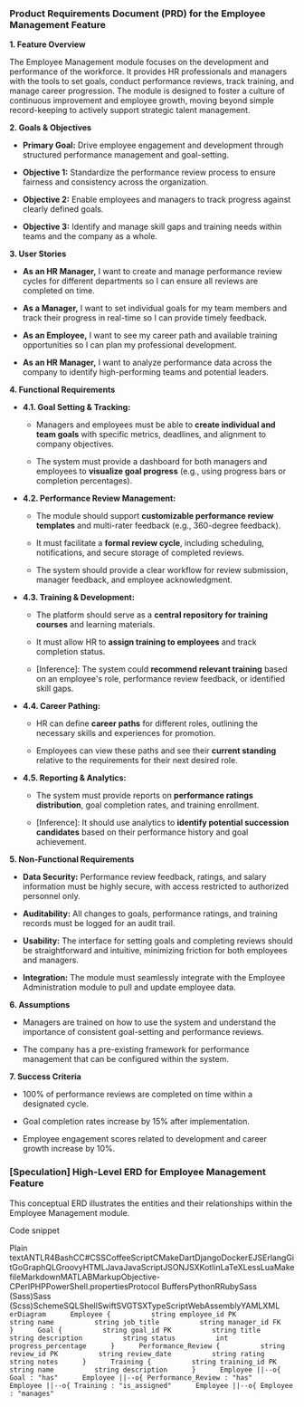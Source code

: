 ### Product Requirements Document (PRD) for the Employee Management Feature

**1\. Feature Overview**

The Employee Management module focuses on the development and performance of the workforce. It provides HR professionals and managers with the tools to set goals, conduct performance reviews, track training, and manage career progression. The module is designed to foster a culture of continuous improvement and employee growth, moving beyond simple record-keeping to actively support strategic talent management.

**2\. Goals & Objectives**

*   **Primary Goal:** Drive employee engagement and development through structured performance management and goal-setting.
    
*   **Objective 1:** Standardize the performance review process to ensure fairness and consistency across the organization.
    
*   **Objective 2:** Enable employees and managers to track progress against clearly defined goals.
    
*   **Objective 3:** Identify and manage skill gaps and training needs within teams and the company as a whole.
    

**3\. User Stories**

*   **As an HR Manager,** I want to create and manage performance review cycles for different departments so I can ensure all reviews are completed on time.
    
*   **As a Manager,** I want to set individual goals for my team members and track their progress in real-time so I can provide timely feedback.
    
*   **As an Employee,** I want to see my career path and available training opportunities so I can plan my professional development.
    
*   **As an HR Manager,** I want to analyze performance data across the company to identify high-performing teams and potential leaders.
    

**4\. Functional Requirements**

*   **4.1. Goal Setting & Tracking:**
    
    *   Managers and employees must be able to **create individual and team goals** with specific metrics, deadlines, and alignment to company objectives.
        
    *   The system must provide a dashboard for both managers and employees to **visualize goal progress** (e.g., using progress bars or completion percentages).
        
*   **4.2. Performance Review Management:**
    
    *   The module should support **customizable performance review templates** and multi-rater feedback (e.g., 360-degree feedback).
        
    *   It must facilitate a **formal review cycle**, including scheduling, notifications, and secure storage of completed reviews.
        
    *   The system should provide a clear workflow for review submission, manager feedback, and employee acknowledgment.
        
*   **4.3. Training & Development:**
    
    *   The platform should serve as a **central repository for training courses** and learning materials.
        
    *   It must allow HR to **assign training to employees** and track completion status.
        
    *   \[Inference\]: The system could **recommend relevant training** based on an employee's role, performance review feedback, or identified skill gaps.
        
*   **4.4. Career Pathing:**
    
    *   HR can define **career paths** for different roles, outlining the necessary skills and experiences for promotion.
        
    *   Employees can view these paths and see their **current standing** relative to the requirements for their next desired role.
        
*   **4.5. Reporting & Analytics:**
    
    *   The system must provide reports on **performance ratings distribution**, goal completion rates, and training enrollment.
        
    *   \[Inference\]: It should use analytics to **identify potential succession candidates** based on their performance history and goal achievement.
        

**5\. Non-Functional Requirements**

*   **Data Security:** Performance review feedback, ratings, and salary information must be highly secure, with access restricted to authorized personnel only.
    
*   **Auditability:** All changes to goals, performance ratings, and training records must be logged for an audit trail.
    
*   **Usability:** The interface for setting goals and completing reviews should be straightforward and intuitive, minimizing friction for both employees and managers.
    
*   **Integration:** The module must seamlessly integrate with the Employee Administration module to pull and update employee data.
    

**6\. Assumptions**

*   Managers are trained on how to use the system and understand the importance of consistent goal-setting and performance reviews.
    
*   The company has a pre-existing framework for performance management that can be configured within the system.
    

**7\. Success Criteria**

*   100% of performance reviews are completed on time within a designated cycle.
    
*   Goal completion rates increase by 15% after implementation.
    
*   Employee engagement scores related to development and career growth increase by 10%.
    

### \[Speculation\] High-Level ERD for Employee Management Feature

This conceptual ERD illustrates the entities and their relationships within the Employee Management module.

Code snippet

Plain textANTLR4BashCC#CSSCoffeeScriptCMakeDartDjangoDockerEJSErlangGitGoGraphQLGroovyHTMLJavaJavaScriptJSONJSXKotlinLaTeXLessLuaMakefileMarkdownMATLABMarkupObjective-CPerlPHPPowerShell.propertiesProtocol BuffersPythonRRubySass (Sass)Sass (Scss)SchemeSQLShellSwiftSVGTSXTypeScriptWebAssemblyYAMLXML`   erDiagram      Employee {          string employee_id PK          string name          string job_title          string manager_id FK      }      Goal {          string goal_id PK          string title          string description          string status          int progress_percentage      }      Performance_Review {          string review_id PK          string review_date          string rating          string notes      }      Training {          string training_id PK          string name          string description      }      Employee ||--o{ Goal : "has"      Employee ||--o{ Performance_Review : "has"      Employee ||--o{ Training : "is_assigned"      Employee ||--o{ Employee : "manages"   `